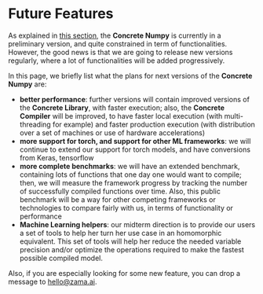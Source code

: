 # Future Features

As explained in [this section](fhe_and_framework_limits.md#limits-of-this-project), the **Concrete Numpy**
is currently in a preliminary version, and quite constrained in term of functionalities. However, the good
news is that we are going to release new versions regularly, where a lot of functionalities will be added progressively.

In this page, we briefly list what the plans for next versions of the **Concrete Numpy** are:
- **better performance**: further versions will contain improved versions of the **Concrete Library**, with faster
execution; also, the **Concrete Compiler** will be improved, to have faster local execution (with multi-threading
for example) and faster production execution (with distribution over a set of machines or use of hardware accelerations)
- **more support for torch, and support for other ML frameworks**: we will continue to extend our support for torch models, and have conversions from Keras, tensorflow
- **more complete benchmarks**: we will have an extended benchmark, containing lots of functions that one day one would want to compile; then, we will measure the framework progress by tracking the number of successfully compiled functions over time. Also, this public benchmark will be a way for other competing frameworks or technologies to compare fairly with us, in terms of functionality or performance
- **Machine Learning helpers**: our midterm direction is to provide our users a set of tools to help her turn her use case in an homomorphic equivalent. This set of tools will help her reduce the needed variable precision and/or optimize the operations required to make the fastest possible compiled model.

Also, if you are especially looking for some new feature, you can drop a message to <hello@zama.ai>.



